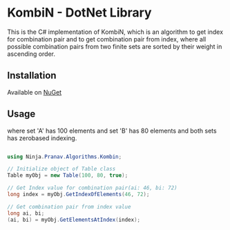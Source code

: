 # KombiN - DotNet Library

This is the C# implementation of KombiN, which is an algorithm to get index for combination pair and to get combination pair from index, where all possible combination pairs from two finite sets are sorted by their weight in ascending order.

## Installation

Available on [NuGet](https://www.nuget.org/packages/Ca.Pranavpatel.Algo.Kombin)

## Usage

where set 'A' has 100 elements and set 'B' has 80 elements and both sets has zerobased indexing.

```cs

using Ninja.Pranav.Algorithms.Kombin;

// Initialize object of Table class
Table myObj = new Table(100, 80, true);

// Get Index value for combination pair(ai: 46, bi: 72)
long index = myObj.GetIndexOfElements(46, 72);

// Get combination pair from index value
long ai, bi;
(ai, bi) = myObj.GetElementsAtIndex(index);

```
